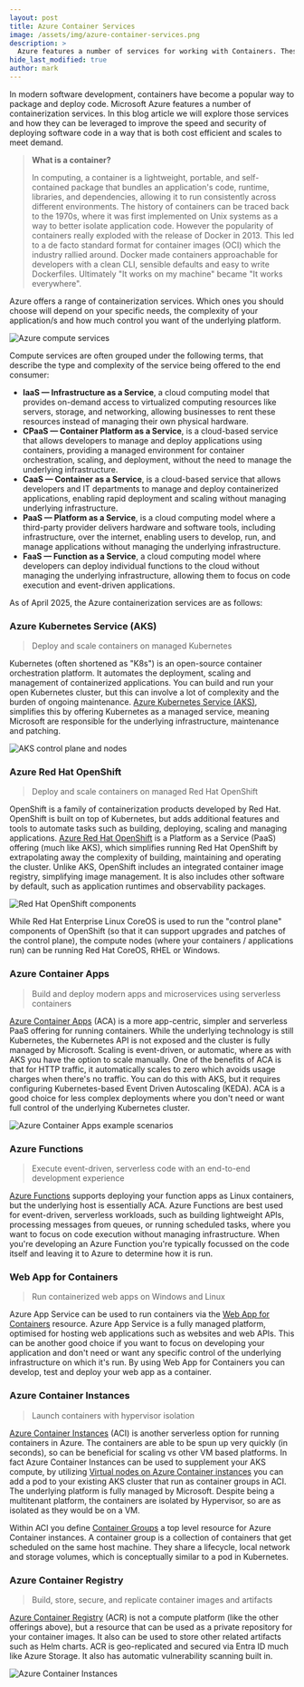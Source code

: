 ```yaml
---
layout: post
title: Azure Container Services
image: /assets/img/azure-container-services.png
description: >
  Azure features a number of services for working with Containers. These can be leveraged to improve the deployment speed and security of containerized software, while extrapolating away the complexity of hosting and running containers.
hide_last_modified: true
author: mark
---
```


In modern software development, containers have become a popular way to package and deploy code. Microsoft Azure features a number of containerization services. In this blog article we will explore those services and how they can be leveraged to improve the speed and security of deploying software code in a way that is both cost efficient and scales to meet demand.

> **What is a container?**
>
> In computing, a container is a lightweight, portable, and self-contained package that bundles an application's code, runtime, libraries, and dependencies, allowing it to run consistently across different environments.
> The history of containers can be traced back to the 1970s, where it was first implemented on Unix systems as a way to better isolate application code.
> However the popularity of containers really exploded with the release of Docker in 2013.
> This led to a de facto standard format for container images (OCI) which the industry rallied around.
> Docker made containers approachable for developers with a clean CLI, sensible defaults and easy to write Dockerfiles.
> Ultimately "It works on my machine" became "It works everywhere".

Azure offers a range of containerization services. Which ones you should choose will depend on your specific needs, the complexity of your application/s and how much control you want of the underlying platform.

![Azure compute services](/assets/img/azure-compute-services.png)

Compute services are often grouped under the following terms, that describe the type and complexity of the service being offered to the end consumer:

- **IaaS — Infrastructure as a Service**, a cloud computing model that provides on-demand access to virtualized computing resources like servers, storage, and networking, allowing businesses to rent these resources instead of managing their own physical hardware.
- **CPaaS — Container Platform as a Service**, is a cloud-based service that allows developers to manage and deploy applications using containers, providing a managed environment for container orchestration, scaling, and deployment, without the need to manage the underlying infrastructure.
- **CaaS — Container as a Service**, is a cloud-based service that allows developers and IT departments to manage and deploy containerized applications, enabling rapid deployment and scaling without managing underlying infrastructure.
- **PaaS — Platform as a Service**, is a cloud computing model where a third-party provider delivers hardware and software tools, including infrastructure, over the internet, enabling users to develop, run, and manage applications without managing the underlying infrastructure.
- **FaaS — Function as a Service**, a cloud computing model where developers can deploy individual functions to the cloud without managing the underlying infrastructure, allowing them to focus on code execution and event-driven applications.

As of April 2025, the Azure containerization services are as follows:

### Azure Kubernetes Service (AKS)

> Deploy and scale containers on managed Kubernetes

Kubernetes (often shortened as "K8s") is an open-source container orchestration platform. It automates the deployment, scaling and management of containerized applications. You can build and run your open Kubernetes cluster, but this can involve a lot of complexity and the burden of ongoing maintenance. [Azure Kubernetes Service (AKS)](https://azure.microsoft.com/en-us/products/kubernetes-service), simplifies this by offering Kubernetes as a managed service, meaning Microsoft are responsible for the underlying infrastructure, maintenance and patching.

![AKS control plane and nodes](/assets/img/aks-control-plane-and-nodes.png)

### Azure Red Hat OpenShift

> Deploy and scale containers on managed Red Hat OpenShift

OpenShift is a family of containerization products developed by Red Hat. OpenShift is built on top of Kubernetes, but adds additional features and tools to automate tasks such as building, deploying, scaling and managing applications. [Azure Red Hat OpenShift](https://azure.microsoft.com/en-gb/products/openshift) is a Platform as a Service (PaaS) offering (much like AKS), which simplifies running Red Hat OpenShift by extrapolating away the complexity of building, maintaining and operating the cluster. Unlike AKS, OpenShift includes an integrated container image registry, simplifying image management. It is also includes other software by default, such as application runtimes and observability packages.

![Red Hat OpenShift components](/assets/img/redhat-open-shift-components.jpg)

While Red Hat Enterprise Linux CoreOS is used to run the "control plane" components of OpenShift (so that it can support upgrades and patches of the control plane), the compute nodes (where your containers / applications run) can be running Red Hat CoreOS, RHEL or Windows.

### Azure Container Apps

> Build and deploy modern apps and microservices using serverless containers

[Azure Container Apps](https://azure.microsoft.com/en-us/products/container-apps) (ACA) is a more app-centric, simpler and serverless PaaS offering for running containers. While the underlying technology is still Kubernetes, the Kubernetes API is not exposed and the cluster is fully managed by Microsoft. Scaling is event-driven, or automatic, where as with AKS you have the option to scale manually. One of the benefits of ACA is that for HTTP traffic, it automatically scales to zero which avoids usage charges when there's no traffic. You can do this with AKS, but it requires configuring Kubernetes-based Event Driven Autoscaling (KEDA). ACA is a good choice for less complex deployments where you don't need or want full control of the underlying Kubernetes cluster.

![Azure Container Apps example scenarios](/assets/img/azure-container-apps-example-scenarios.png)

### Azure Functions

> Execute event-driven, serverless code with an end-to-end development experience

[Azure Functions](https://azure.microsoft.com/en-us/products/functions) supports deploying your function apps as Linux containers, but the underlying host is essentially ACA. Azure Functions are best used for event-driven, serverless workloads, such as building lightweight APIs, processing messages from queues, or running scheduled tasks, where you want to focus on code execution without managing infrastructure. When you're developing an Azure Function you're typically focussed on the code itself and leaving it to Azure to determine how it is run.

### Web App for Containers

> Run containerized web apps on Windows and Linux

Azure App Service can be used to run containers via the [Web App for Containers](https://azure.microsoft.com/en-gb/products/app-service/containers) resource. Azure App Service is a fully managed platform, optimised for hosting web applications such as websites and web APIs. This can be another good choice if you want to focus on developing your application and don't need or want any specific control of the underlying infrastructure on which it's run. By using Web App for Containers you can develop, test and deploy your web app as a container.

### Azure Container Instances

> Launch containers with hypervisor isolation

[Azure Container Instances](https://azure.microsoft.com/en-gb/products/container-instances/) (ACI) is another serverless option for running containers in Azure. The containers are able to be spun up very quickly (in seconds), so can be beneficial for scaling vs other VM based platforms. In fact Azure Container Instances can be used to supplement your AKS compute, by utilizing [Virtual nodes on Azure Container instances](https://learn.microsoft.com/en-us/azure/container-instances/container-instances-virtual-nodes) you can add a pod to your existing AKS cluster that run as container groups in ACI. The underlying platform is fully managed by Microsoft. Despite being a multitenant platform, the containers are isolated by Hypervisor, so are as isolated as they would be on a VM.

Within ACI you define [Container Groups](https://docs.microsoft.com/en-us/azure/container-instances/container-instances-container-groups) a top level resource for Azure Container instances. A container group is a collection of containers that get scheduled on the same host machine. They share a lifecycle, local network and storage volumes, which is conceptually similar to a pod in Kubernetes.

### Azure Container Registry

> Build, store, secure, and replicate container images and artifacts

[Azure Container Registry](https://azure.microsoft.com/en-us/products/container-registry) (ACR) is not a compute platform (like the other offerings above), but a resource that can be used as a private repository for your container images. It also can be used to store other related artifacts such as Helm charts. ACR is geo-replicated and secured via Entra ID much like Azure Storage. It also has automatic vulnerability scanning built in.

![Azure Container Instances](/assets/img/azure-container-instances.png)
